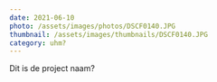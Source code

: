 ```yaml
---
date: 2021-06-10
photo: /assets/images/photos/DSCF0140.JPG
thumbnail: /assets/images/thumbnails/DSCF0140.JPG
category: uhm?
---
```

Dit is de project naam?